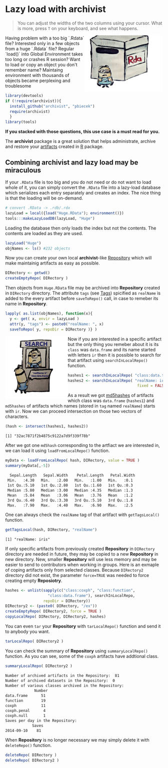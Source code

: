 <!--
%\VignetteEngine{knitr::docco_classic}
%\VignetteIndexEntry{Lazy load}
-->

# Lazy load with **archivist**
> You can adjust the widths of the two columns using your cursor. What is more, press `T` on your keyboard, and see what happens.

<img src="fig111.jpg" width="250px" height="180px" align="right" />
Having problem with a too big `.Rdata` file? Interested only in a few objects from a huge `.Rdata` file?
Regular `load()` into Global Environment takes too long or crashes R session? Want to load or copy an object you don't remember name? Maintaing environment with thousands of objects became perplexing and troublesome  

```r
library(devtools)
if (!require(archivist)){
  install_github("archivist", "pbiecek")
  require(archivist)
  }
library(tools)
```
**If you stacked with those questions, this use case is a must read for you.**

The **archivist** package is a great solution that helps administrate, archive and restore your [artifacts](https://github.com/pbiecek/archivist/wiki) created in [R](http://cran.r-project.org/) package.


## Combining **archivist** and lazy load may be miraculous

If your `.RData` file is too big and you do not need or do not want to load whole of it, you can simply convert the `.RData` file into a lazy-load database which serializes each entry separately and creates an index. The nice thing is that the loading will be on-demand.


```r
# convert .RData -> .rdb/.rdx
lazyLoad = local({load("Huge.RData"); environment()})
tools:::makeLazyLoadDB(lazyLoad, "Huge")
```

Loading the database then only loads the index but not the contents. The contents are loaded as they are used.

```r
lazyLoad("Huge")
objNames <- ls() #232 objects
```

Now you can create your own local **archivist**-like [Repository](https://github.com/pbiecek/archivist/wiki/archivist-package-Repository) which will make maintainig artifacts as easy as possible.

```r
DIRectory <- getwd()
createEmptyRepo( DIRectory )
```
Then objects from `Huge.RData` file may be archived into **Repository** created in `DIRectory` directory. The attribute `tags` (see [Tags](https://github.com/pbiecek/archivist/wiki/archivist-package---Tags)) spicified as `realName` is added to the every  artifact before `saveToRepo()` call, in case to remeber its name in **Repository**.



```r
lapply( as.list(objNames), function(x){
  y <- get( x, envir = lazyLoad )
  attr(y, "tags") <- paste0("realName: ", x)
  saveToRepo( y, repoDir = DIRectory )} )
```

<img src="fig22.jpg" width="200px" height="200px" align="left" /> Now if you are interested in a specific artifact but the only thing you remeber about it is its `class` was `data.frame` and its name started with letters `ir` then it is possible to search for that artifact using `searchInLocalRepo()` function. 

```r
hashes1 <- searchInLocalRepo( "class:data.frame", DIRectory)
hashes2 <- searchInLocalRepo( "realName: ir", DIRectory, 
                               fixed = FALSE)
```
As a result we got [md5hashes](https://github.com/pbiecek/archivist/wiki/archivist-package-md5hash) of artifacts which class was `data.frame` (`hashes1`) and `md5hashes` of artifacts which names (stored in `tag` named `realName`) starts with `ir`. Now we can proceed intersection on those two vectors of characters.

```r
(hash <- intersect(hashes1, hashes2))
```

```
[1] "32ac7871f2b4875c9122a7d9f339f78b"
```
After we got one `md5hash` corresponding to the artfiact we are interested in, we can load it using
`loadFromLocalRepo()` function.

```r
myData <- loadFromLocalRepo( hash, DIRectory, value = TRUE )
summary(myData[,-5])
```

```
  Sepal.Length   Sepal.Width    Petal.Length   Petal.Width 
 Min.   :4.30   Min.   :2.00   Min.   :1.00   Min.   :0.1  
 1st Qu.:5.10   1st Qu.:2.80   1st Qu.:1.60   1st Qu.:0.3  
 Median :5.80   Median :3.00   Median :4.35   Median :1.3  
 Mean   :5.84   Mean   :3.06   Mean   :3.76   Mean   :1.2  
 3rd Qu.:6.40   3rd Qu.:3.30   3rd Qu.:5.10   3rd Qu.:1.8  
 Max.   :7.90   Max.   :4.40   Max.   :6.90   Max.   :2.5  
```
One can always check the `realName` tag of that artifact with `getTagsLocal()` function.

```r
getTagsLocal(hash, DIRectory, "realName")
```

```
[1] "realName: iris"
```
If only specific artifacts from previously created **Repository** in `DIRectory` directory are needed in future, they may be copied to a new **Repository** in new directory. New, smaller **Repository** will use less memory and may be easier to send to contributors when working in groups. Here is an exmaple of coping artifacts only from selected classes. Because `DIRectory2` directory did not exist, the parameter `force=TRUE` was needed to force creating empty **Reposiotry**.

```r
hashes <- unlist(sapply(c("class:coxph", "class:function",
                   "class:data.frame"), searchInLocalRepo, 
                 repoDir = DIRectory))
DIRectory2 <- (paste0( DIRectory, "/ex"))
createEmptyRepo( DIRectory2, force = TRUE )
copyLocalRepo( DIRectory, DIRectory2, hashes)
```


You can even `tar` your **Repository** with `tarLocalRepo()` function and send it to anybody you want.

```r
tarLocalRepo( DIRectory2 )
```

You can check the summary of **Repository** using `summaryLocalRepo()` function. As you can see, some of the `coxph` artifacts have addtional class. 

```r
summaryLocalRepo( DIRectory2 )
```

```
Number of archived artifacts in the Repository:  81 
Number of archived datasets in the Repository:  0 
Number of various classes archived in the Repository: 
             Number
data.frame      51
function        19
coxph           11
coxph.penal      4
coxph.null       1
Saves per day in the Repository: 
            Saves
2014-09-10    81
```
When **Repository** is no longer necessary we may simply delete it with `deleteRepo()` function.


```r
deleteRepo( DIRectory )
deleteRepo( DIRectory2 )
```








